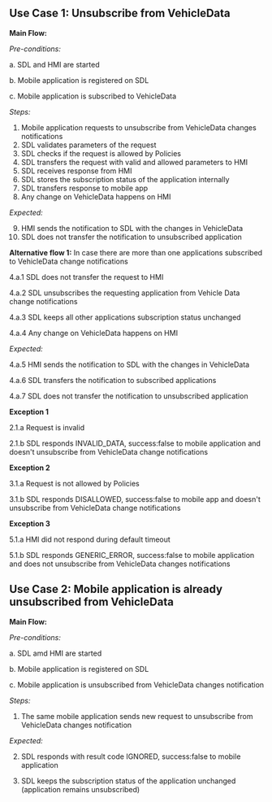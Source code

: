 ## Use Case 1: Unsubscribe from VehicleData

**Main Flow:**

_Pre-conditions:_

a. SDL and HMI are started

b. Mobile application is registered on SDL

c. Mobile application is subscribed to VehicleData

_Steps:_

1. Mobile application requests to unsubscribe from VehicleData changes notifications
2. SDL validates parameters of the request
3. SDL checks if the request is allowed by Policies  
4. SDL transfers the request with valid and allowed parameters to HMI
5. SDL receives response from HMI
6. SDL stores the subscription status of the application internally
7. SDL transfers response to mobile app
8. Any change on VehicleData happens on HMI

_Expected:_

9. HMI sends the notification to SDL with the changes in VehicleData
10. SDL does not transfer the notification to unsubscribed application

**Alternative flow 1:** In case there are more than one applications subscribed to VehicleData change notifications

4.a.1 SDL does not transfer the request to HMI

4.a.2 SDL unsubscribes the requesting application from Vehicle Data change notifications

4.a.3 SDL keeps all other applications subscription status unchanged

4.a.4 Any change on VehicleData happens on HMI

_Expected:_

4.a.5 HMI sends the notification to SDL with the changes in VehicleData

4.a.6 SDL transfers the notification to subscribed applications

4.a.7 SDL does not transfer the notification to unsubscribed application

**Exception 1**

2.1.a Request is invalid

2.1.b SDL responds INVALID_DATA, success:false to mobile application and doesn't unsubscribe from VehicleData change notifications

**Exception 2**

3.1.a Request is not allowed by Policies

3.1.b SDL responds DISALLOWED, success:false to mobile app and doesn't unsubscribe from VehicleData change notifications


**Exception 3**

5.1.a HMI did not respond during default timeout

5.1.b SDL responds GENERIC_ERROR, success:false to mobile application and does not unsubscribe from VehicleData changes notifications


## Use Case 2: Mobile application is already unsubscribed from VehicleData

**Main Flow:**

_Pre-conditions:_

a. SDL amd HMI are started

b. Mobile application is registered on SDL

c. Mobile application is unsubscribed from VehicleData changes notification

_Steps:_

1. The same mobile application sends new request to unsubscribe from VehicleData changes notification

_Expected:_

2. SDL responds with result code IGNORED, success:false to mobile application  

3. SDL keeps the subscription status of the application unchanged (application remains unsubscribed)




